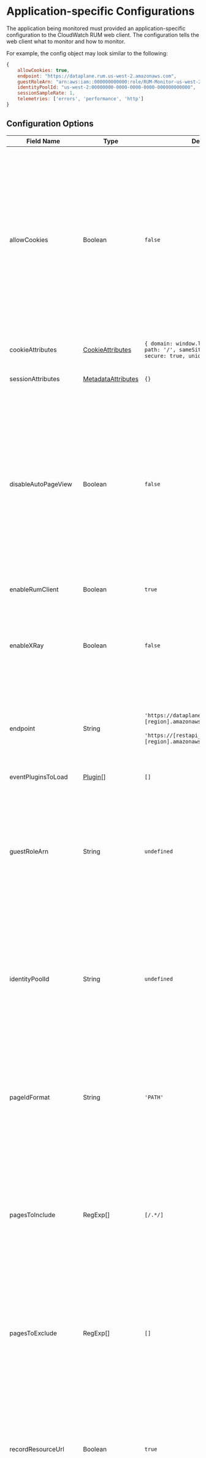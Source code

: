 # Application-specific Configurations

The application being monitored must provided an application-specific
configuration to the CloudWatch RUM web client. The configuration tells the web
client what to monitor and how to monitor.

For example, the config object may look similar to the following:
```javascript
{
    allowCookies: true,
    endpoint: "https://dataplane.rum.us-west-2.amazonaws.com",
    guestRoleArn: "arn:aws:iam::000000000000:role/RUM-Monitor-us-west-2-000000000000-00xx-Unauth",
    identityPoolId: "us-west-2:00000000-0000-0000-0000-000000000000",
    sessionSampleRate: 1,
    telemetries: ['errors', 'performance', 'http']
}
```

## Configuration Options

| Field Name | Type | Default | Description |
| --- | --- | --- | --- |
| allowCookies | Boolean | `false` | Enable the web client to set and read two cookies: a session cookie named `cwr_s` and a user cookie named `cwr_u`.<br/><br/>`cwr_s` stores session data including an anonymous session ID (uuid v4) created by the web client. This allows CloudWatch RUM to compute sessionized metrics like errors per session.<br/><br/>`cwr_u` stores an anonymous user ID (uuid v4) created by the web client. This allows CloudWatch RUM to count return visitors.<br/><br/>`true`: the web client will use cookies<br/>`false`: the web client will not use cookies. |
| cookieAttributes | [CookieAttributes](#cookieattributes) | `{ domain: window.location.hostname, path: '/', sameSite: 'Strict', secure: true, unique: false } ` | Cookie attributes are applied to all cookies stored by the web client, including `cwr_s` and `cwr_u`. |
| sessionAttributes | [MetadataAttributes](#metadataattributes) | `{}` | Session attributes will be added the metadata of all events in the session.|
| disableAutoPageView | Boolean | `false` | When this field is `false`, the web client will automatically record page views.<br/><br/>By default, the web client records page views when (1) the page first loads and (2) the browser's [history API](https://developer.mozilla.org/en-US/docs/Web/API/History_API) is called. The page ID is `window.location.pathname`.<br/><br/>In some cases, the web client's instrumentation will not record the desired page ID. In this case, the web client's page view automation must be disabled using the `disableAutoPageView` configuration, and the application must be instrumented to record page views using the `recordPageView` command. |
| enableRumClient | Boolean | `true` | When this field is `true`, the web client will record and dispatch RUM events. |
| enableXRay | Boolean | `false` | When this field is `true` **and** the `http` telemetry is used, the web client will record X-Ray traces for HTTP requests.<br/><br/>See the [HTTP telemetry configuration](#http) for more information, including how to connect client-side and server-side traces. |
| endpoint | String | `'https://dataplane.rum.[region].amazonaws.com'`<br/><br/>`'https://[restapi_id].execute-api.[region].amazonaws.com/[stage_name]/'` | The URL of the CloudWatch RUM API where data will be sent.<br/><br/>You may include a path prefix like `/stage_name/` in the endpoint URL if there is a proxy between your web application and CloudWatch RUM. |
| eventPluginsToLoad | [Plugin](examples.md#record-custom-events-using-a-plugin)[] | `[]` | The set of custom plugins to load. See [usage examples](examples.md#record-custom-events-using-a-plugin). |
| guestRoleArn | String | `undefined` | The ARN of the AWS IAM role that will be assumed during anonymous authorization.<br/><br/>When this field is set (along with `identityPoolId`), the web client will attempt to retrieve temporary AWS credentials through Cognito using `AssumeRoleWithWebIdentity`. If this field is not set, you must forward credentials to the web client using the `setAwsCredentials` command. |
| identityPoolId | String | `undefined` | The Amazon Cognito Identity Pool ID that will be used during anonymous authorization.<br/><br/>When this field is set (along with `guestRoleArn`), the web client will attempt to retrieve temporary AWS credentials through Cognito using `AssumeRoleWithWebIdentity`. If this field is not set, you must forward credentials to the web client using the `setAwsCredentials` command. |
| pageIdFormat | String | `'PATH'` | The portion of the `window.location` that will be used as the page ID. Options include `PATH`, `HASH` and `PATH_AND_HASH`.<br/><br/>For example, consider the URL `https://amazonaws.com/home?param=true#content`<br/><br/>`PATH`: `/home`<br/>`HASH`: `#content`<br/>`PATH_AND_HASH`: `/home#content` |
| pagesToInclude | RegExp[] | `[/.*/]` | A list of regular expressions which specify the `window.location` values for which the web client will record data, unless explicitly excluded by `pagesToExclude`. Pages are matched using the `RegExp.test()` function.<br/><br/>For example, when `pagesToInclude: [ /\/home/ ]`, then data from `https://amazonaws.com/home` will be included,  and `https://amazonaws.com/` will not be included. |
| pagesToExclude | RegExp[] | `[]` | A list of regular expressions which specify the `window.location` values for which the web client will not record data. Pages are matched using the `RegExp.test()` function.<br/><br/>For example, when `pagesToExclude: [ /\/home/ ]`, then data from `https://amazonaws.com/home` will be excluded,  and `https://amazonaws.com/` will not be excluded. |
| recordResourceUrl | Boolean | `true` | When this field is `false`, the web client will not record the URLs of resources downloaded by your application.<br/><br/> Some types of resources (e.g., profile images) may be referenced by URLs which contain PII. If this applies to your application, you must set this field to `false` to comply with CloudWatch RUM's shared responsibility model. |
| routeChangeComplete | Number | `100` | The interval (in milliseconds) for which when no HTTP or DOM activity has been observed, an active route change is marked as complete. Note that `routeChangeComplete` must be strictly less than `routeChangeTimeout`. |
| routeChangeTimeout | Number | `10000` | The maximum time (in milliseconds) a route change may take. If a route change does not complete before the timeout, no timing data is recorded for the route change. If your application's route changes may take longer than the default timeout (i.e., more than 10 second), you should increase the value of the timeout. |
| sessionEventLimit | Number | `200` | The maximum number of events to record during a single session. If set to `0`, the limit is removed and all events in the session will be recorded. |
| sessionSampleRate | Number | `1` | The proportion of sessions that will be recorded by the web client, specified as a unit interval (a number greater than or equal to 0 and less than or equal to 1). When this field is `0`, no sessions will be recorded. When this field is `1`, all sessions will be recorded. |
| signing | Boolean | true | When this field is `true`, the web client signs [RUM data](https://docs.aws.amazon.com/cloudwatchrum/latest/APIReference/API_PutRumEvents.html) using [SigV4](https://docs.aws.amazon.com/general/latest/gr/signature-version-4.html).<br/><br/>When this field is `false`, the web client does not sign [RUM data](https://docs.aws.amazon.com/cloudwatchrum/latest/APIReference/API_PutRumEvents.html).<br/><br/>Set this field to `false` only when sending RUM data to CloudWatch RUM through an unauthenticated proxy. This field **must be `true`** when sending RUM data directly to CloudWatch RUM. |
| telemetries | [Telemetry Config Array](#telemetry-config-array) | `[]` | See [Telemetry Config Array](#telemetry-config-array) |
| batchLimit | Number | `100` | The maximum number of events that will be sent in one batch of RUM events. |
| dispatchInterval | Number | `5000` | The frequency (in milliseconds) in which the webclient will dispatch a batch of RUM events. RUM events are first cached and then automatically dispatched at this set interval.|
| eventCacheSize | Number | `200` | The maximum number of events the cache can contain before dropping events. |
| sessionLengthSeconds | Number | `1800` | The duration of a session (in seconds). |

## CookieAttributes

| Field Name | Type | Default | Description |
| --- | --- | --- | --- |
| domain | String | `window.location.hostname` | See https://developer.mozilla.org/en-US/docs/Web/HTTP/Cookies#define_where_cookies_are_sent |
| path | String | `/` | See https://developer.mozilla.org/en-US/docs/Web/HTTP/Cookies#define_where_cookies_are_sent |
| sameSite | Boolean | `true` | See https://developer.mozilla.org/en-US/docs/Web/HTTP/Cookies#define_where_cookies_are_sent |
| secure | Boolean | `true` | See https://developer.mozilla.org/en-US/docs/Web/HTTP/Cookies#define_where_cookies_are_sent |
| unique | Boolean | `false` | When this field is `false`, the session cookie name is `cwr_s`. When this field is `true`, the session cookie name is `cwr_s_[AppMonitor Id]`.<br/><br/>Set this field to `true` when multiple AppMonitors will monitor the same page. For example, this might be the case if one AppMonitor is used for logged-in users, and a second AppMonitor is used for guest users.  |

## MetadataAttributes
You may add up to 10 custom attributes per event. Custom attributes are
key/value pairs. Keys must be a String and contain alphanumeric characters, `_`,
or `:`. Values may be any primitive type.

The 10 attribute limit applies to the combined total of session attributes and page attributes. Any attributes that exceed this limit will be dropped. For example, 6 custom session attributes + 4 custom page attributes totals 10 custom attributes and falls within the limit. However, 6 custom attributes + 5 custom page attributes total 11 custom attributes and one of these custom attributes will be dropped.

AWS reserves the namespace prefix `aws:` for its attributes. Do not create
custom attributes with the `aws:` prefix, or they may be overwritten by future
versions of the CloudWatch RUM web client.

The RUM web client also records a set of [default
attributes](https://github.com/aws-observability/aws-rum-web/blob/main/src/event-schemas/meta-data.json). Overriding default attributes can have unintended consequences in the Cloudwatch RUM console.

| Field Name | Type | Default | Description |
| --- | --- | --- | --- |
| [key] | String | N/A | An attribute which will be added to the metadata of all events in the session.<br/><br/>Keys must conform to the following regex: `^(?!pageTags)(?!aws:)[a-zA-Z0-9_:]{1,128}$`.<br/><br/>Values can have up to 256 characters and must be of type `string`, `number`, or `boolean`.|

## Telemetry Config Array

You must configure the types of RUM telemetry you wish to perform on your application. Each telemetry records a different category of data. Specifically, performance (load timing), errors, HTTP requests and DOM events.

The telemetry config array is an array of telemetry configurations. A telemetry configuration is either (1) a string containing the telemetry's name, or (2) an array containing the telemetry's name in position 0 and an object containing the telemetry's configuration in position 1.

For example, the following telemetry config arrays are both valid. The one on the top uses default configurations while the one on the bottom provides partial configurations for the `'errors'` and `'http'` telemetries.
```javascript
telemetries: [ 'errors', 'performance', 'http' ]
```
```javascript
telemetries: [
    [ 'errors', { stackTraceLength: 500 } ],
    'performance',
    [ 'http', { stackTraceLength: 500, addXRayTraceIdHeader: true } ]
]
```

| Telemetry&nbsp;Name | Description |
| ----------- | ----------- |
| errors | Record JavaScript errors. By default, this telemetry will only record unhandled JavaScript errors. See [Errors](#errors). |
| http | Record HTTP requests. By default, this telemetry will only record failed requests; i.e., requests that have network failures, or whose responses contain a non-2xx status code. See [HTTP](#http) <br/><br/> This telemetry is required to enable  X-Ray tracing. |
| interaction | Record DOM events. By default, this telemetry will not record data. The telemetry must be configured to record specific DOM events. See [Interaction](#interaction) |
| performance | Record performance data including page load timing, web vitals, and resource load timing. See [Performance](#performance) |

## Errors

| Name | Type | Default | Description |
| --- | --- | --- | --- |
| stackTraceLength | Number | `1000` | The number of characters to record from a JavaScript error's stack trace (if available). |
| ignore | Function | `() => false` | A function which accepts an [`ErrorEvent`](https://developer.mozilla.org/en-US/docs/Web/API/ErrorEvent) or a [`PromiseRejectionEvent`](https://developer.mozilla.org/en-US/docs/Web/API/PromiseRejectionEvent) and returns a value that coerces to true when the error should be ignored. By default, no errors are ignored. |

For example, the following telemetry config array causes the web client to ignore all errors whose message begins with "Warning:".

```javascript
telemetries: [
    [
        'errors',
        {
            stackTraceLength: 500,
            ignore: (errorEvent) => {
                return (
                    errorEvent &&
                    errorEvent.message &&
                    /^Warning:/.test(errorEvent.message)
                );
            }
        }
    ],
    'performance',
    'http'
]
```

## HTTP

| Name | Type | Default | Description |
| --- | --- | --- | --- |
| urlsToInclude | RegExp[] | `[/.*/]` | A list of HTTP request (`XMLHttpRequest` or `fetch`) URLs. These requests will be recorded, unless explicitly excluded by `urlsToExclude`. |
| urlsToExclude | RegExp[] | `[]` | A list of HTTP request (`XMLHttpRequest` or `fetch`) URLs. These requests will not be recorded. |
| stackTraceLength | Number | `1000 ` | The number of characters to record from a JavaScript error's stack trace (if available). |
| recordAllRequests | boolean | `false` | By default, only HTTP failed requests (i.e., those with network errors or status codes which are not 2xx) are recorded. When this field is `true`, the http telemetry will record all requests, including those with successful 2xx status codes. <br/><br/>This field does **does not apply** to X-Ray traces, where all requests are recorded. |
| addXRayTraceIdHeader | boolean or RegExp[] | `false` | By default, the `X-Amzn-Trace-Id` header will not be added to the HTTP request. This means that the client-side trace and server-side trace will **not be linked** in X-Ray or the ServiceLens graph.<br/><br/> When this field is `true`, the `X-Amzn-Trace-Id` header will be added to HTTP requests (`XMLHttpRequest` or `fetch`).<br/><br/> When this field is an array of regular expressions (RegExp[]), the `X-Amzn-Trace-Id` header will be added only to HTTP requests that contain an URL matching one or more of the regular expressions.<br/><br/>**Adding the `X-Amzn-Trace-Id` header can cause CORS failures. Test your application before enabling this feature in a production environment.**

## Interaction

| Name | Type | Default | Description |
| --- | --- | --- | --- |
| enableMutationObserver | Boolean | `false` | When `false`, the web client will record events on only DOM elements that existed when the `window.load` event was fired.<br/><br/>When `true`, the web client will record events on all DOM elements, including those added to the DOM after the `window.load` event was fired. The web client does this by using a [`MutationObserver`](https://developer.mozilla.org/en-US/docs/Web/API/MutationObserver) to listen for changes to the DOM. Using this feature does not typically have a perceptible impact on application performance, but may have a small impact when (1) the plugin is listening for an unusually large number DOM events (i.e., multiple thousands), or (2) the number and size of the DOM mutations are unusually large (i.e., multiple thousands). |
| events | Array | `[]` | An array of target DOM events to record. Each DOM event is defined by an *event* and a *selector*. The event must be a [DOM event](https://www.w3schools.com/jsref/dom_obj_event.asp). The selector must be one of (1) `cssLocator`, (2) `elementId` or (3) `element`.<br/><br/>When two or more selectors are provided for a target DOM event, only one selector will be used. The selectors will be honored with the following precedence: (1) `cssLocator`, (2) `elementId` or (3) `element`. For example, if both `cssLocator` and `elementId` are provided, only the `cssLocator` selector will be used.<br/><br/>**Examples:**<br/>Record all elements identified by CSS selector `[label="label1"]`:<br/> `[{ event: 'click', cssLocator: '[label="label1"]' }]`<br/><br/>Record a single element with ID `mybutton`:<br/>`[{ event: 'click', elementId: 'mybutton' }]`<br/><br/>Record a complete clickstream<br/>`[{ event: 'click', element: document }]`. |
| interactionId | Function | `() => undefined` | A function to generate a custom ID for the DOM event. <br/><br/>**Example:**<br/> Retrieve custom ID stored in the `data-rum-id` attribute of a DOM element. <br/> `(element) => element.target.getAttribute('data-rum-id')`|

For example, the following code snippet identifies DOM events by the value of
the attribute `data-rum-id` in the nearest ancestor of the event's target
element. The snippet defines a function `getInteractionId` which reads the
`data-rum-id` attribute, and passes this function as the value of the
`interactionId` property in the `interaction` configuration.

```typescript
const getInteractionId = (event: Event): string => {
    const eventPath = event.composedPath() as Element[];
    for (const element of eventPath) {
        if (element.hasAttribute && element.hasAttribute('data-rum-id')) {
            return element.getAttribute('data-rum-id') as string;
        }
    }
    return '';
}

const config: AwsRumConfig = {
    guestRoleArn: "arn:aws:iam::000000000000:role/RUM-Monitor-us-west-2-000000000000-00xx-Unauth",
    identityPoolId: "us-west-2:00000000-0000-0000-0000-000000000000",
    sessionSampleRate: 1,
    telemetries: [
        [
            'interaction', {
                events: [{ event: 'click', element: document }],
                interactionId: getInteractionId
            }
        ]
    ]
};

const APPLICATION_ID: string = '00000000-0000-0000-0000-000000000000';
const APPLICATION_VERSION: string = '1.0.0';
const APPLICATION_REGION: string = 'us-west-2';

const awsRum: AwsRum = new AwsRum(
    APPLICATION_ID,
    APPLICATION_VERSION,
    APPLICATION_REGION,
    config
);
```

## Performance

| Name | Type | Default | Description |
| --- | --- | --- | --- |
| eventLimit | Number | `10` | The maximum number of resources to record load timing. <br/><br/>There may be many similar resources on a page (e.g., images) and recording all resources may add expense without adding value. The web client records all HTML files and JavaScript files, while recording a sample of stylesheets, images and fonts. Increasing the event limit increases the maximum number of sampled resources. |
| ignore | Function(event: PerformanceEntry) : any | `(entry: PerformanceEntry) => entry.entryType === 'resource' && !/^https?:/.test(entry.name)` | A function which accepts a [PerformanceEntry](https://developer.mozilla.org/en-US/docs/Web/API/PerformanceEntry) and returns a value that coerces to true when the PerformanceEntry should be ignored.</br></br> By default, [PerformanceResourceTiming](https://developer.mozilla.org/en-US/docs/Web/API/PerformanceResourceTiming) entries with URLs that do not have http(s) schemes are ignored. This causes resources loaded by browser extensions to be ignored. |

For example, the following telemetry config array causes the web client to ignore all resource entries.

```javascript
telemetries: [
    [
        'errors',
        'http',
        'performance',
        {
            ignore: (entry: PerformanceEntry) => {
                return entry.entryType === 'resource';
            }
        }
    ],
]
```